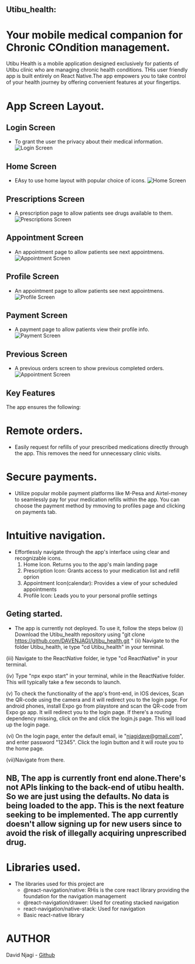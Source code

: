 ## Utibu_health:
# Your mobile medical companion for Chronic COndition management.

Utibu Health is a mobile application designed exclusively for patients of Utibu clinic who are managing chronic health conditions. THis user friendly app  is built entirely on React Native.The app empowers you to take control of your health journey by offering convenient features at your fingertips. 

# App Screen Layout.

## Login Screen
* To grant the user the privacy about their medical information.
![Login Screen](/pics/login.jpeg)

## Home Screen
* EAsy to use home layout with popular choice of icons.
![Home Screen](/pics/home.jpeg)

## Prescriptions Screen
* A prescription page to allow patients see drugs available to them.
![Prescriptions Screen](/pics/prescriptions.jpeg)

## Appointment Screen
* An appointment page to allow patients see next appointmens.
![Appointment Screen](/pics/appointments.jpeg)

## Profile Screen
* An appointment page to allow patients see next appointmens.
![Profile Screen](/pics/profile.jpeg)

## Payment Screen
* A payment page to allow patients view their profile info.
![Payment Screen](/pics/payment.jpeg)

## Previous Screen
* A previous orders screen to show previous completed orders.
![Appointment Screen](/pics/previous.jpeg)


## Key Features
The app ensures the following:
# Remote orders.
* Easily request for refills of your prescribed medications directly through the app. This removes the need for unnecessary clinic visits.

 # Secure payments.
* Utilize popular mobile payment platforms like M-Pesa and Airtel-money to seamlessly pay for your medication refills within the app. You can choose the payment method by mmoving to profiles page and clicking on payments tab.

 # Intuitive navigation.
* Effortlessly navigate through the app's interface using clear and recognizable icons.
    1. Home Icon. Returns you to the app's main landing page
    2. Prescription Icon: Grants access to your medication list and refill oprion
    3. Appointment Icon(calendar): Provides a view of your scheduled appointments 
    4. Profile Icon: Leads you to your personal profile settings

## Geting started.
* The app is currently not deployed. 
To use it, follow the steps below
(i) Download the Utibu_health repository using "git clone https://github.com/DAVENJAGI/Utibu_health.git
"
(ii) Navigate to the folder Utibu_health, ie type "cd Utibu_health" in your terminal.

(iii) Navigate to the ReactNative folder, ie type "cd ReactNative" in your terminal.

(iv) Type "npx expo start" in your terminal, while in the ReactNative folder. This will typically take a few seconds to launch.

(v) To check the functionality of the app's front-end, in IOS devices, Scan the QR-code using the camera and it will redirect you to the login page. For android phones, install Expo go from playstore and scan the QR-code from Expo go app. It will redirect you to the login page. If there's a routing dependency missing, click on the  and click the login.js page. This will load up the login page.

(vi) On the login page, enter the default email, ie "njagidave@gmail.com", and enter password "12345". Click the login button and it will route you to the home page.

(vii)Navigate from there.

## NB, The app is currently front end alone.There's not APIs linking to the back-end of utibu health. So we are just using the defaults. No data is being loaded to the app. This is the next feature seeking to be implemented. The app currently doesn't allow signing up for new users since to avoid the risk of illegally acquiring unprescribed drug.

# Libraries used.
* The libraries used for this project are
    * @react-navigation/native: RHis is the core react library providing the foundation for the navigation management
    * @react-navigation/drawer: Used for creating stacked navigation
    * react-navigation/native-stack: Used for navigation
    * Basic react-native library


# AUTHOR
David Njagi - [Github](https://github.com/DAVENJAGI)
